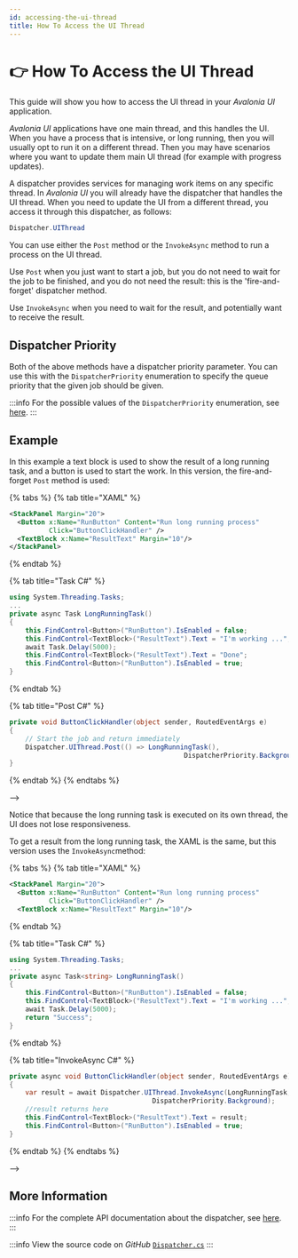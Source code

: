```yaml
---
id: accessing-the-ui-thread
title: How To Access the UI Thread
---
```



# 👉 How To Access the UI Thread

This guide will show you how to access the UI thread in your _Avalonia UI_ application.&#x20;

_Avalonia UI_ applications have one main thread, and this handles the UI. When you have a process that is intensive, or long running, then you will usually opt to run it on a different thread. Then you may have scenarios where you want to update them main UI thread (for example with progress updates). &#x20;

A dispatcher provides services for managing work items on any specific thread. In _Avalonia UI_ you will already have the dispatcher that handles the UI thread. When you need to update the UI from a different thread, you access it through this dispatcher, as follows:

```csharp
Dispatcher.UIThread
```

You can use either the `Post` method or the `InvokeAsync` method to run a process on the UI thread.&#x20;

Use `Post` when you just want to start a job, but you do not need to wait for the job to be finished, and you do not need the result: this is the 'fire-and-forget' dispatcher method.&#x20;

Use `InvokeAsync` when you need to wait for the result, and potentially want to receive the result.&#x20;

## Dispatcher Priority

Both of the above methods have a dispatcher priority parameter. You can use this with the   `DispatcherPriority` enumeration to specify the queue priority that the given job should be given.&#x20;

:::info
For the possible values of the `DispatcherPriority` enumeration, see [here](http://reference.avaloniaui.net/api/Avalonia.Threading/DispatcherPriority/).
:::

## Example

In this example a text block is used to show the result of a long running task, and a button is used to start the work. In this version, the fire-and-forget `Post` method is used:

{% tabs %}
{% tab title="XAML" %}
```xml
<StackPanel Margin="20">    
  <Button x:Name="RunButton" Content="Run long running process" 
          Click="ButtonClickHandler" />
  <TextBlock x:Name="ResultText" Margin="10"/>
</StackPanel>
```
{% endtab %}

{% tab title="Task C#" %}
```csharp
using System.Threading.Tasks;
...
private async Task LongRunningTask()
{
    this.FindControl<Button>("RunButton").IsEnabled = false;
    this.FindControl<TextBlock>("ResultText").Text = "I'm working ...";
    await Task.Delay(5000);
    this.FindControl<TextBlock>("ResultText").Text = "Done";
    this.FindControl<Button>("RunButton").IsEnabled = true;
}
```
{% endtab %}

{% tab title="Post C#" %}
```csharp
private void ButtonClickHandler(object sender, RoutedEventArgs e)
{
    // Start the job and return immediately
    Dispatcher.UIThread.Post(() => LongRunningTask(), 
                                            DispatcherPriority.Background);
}
```
{% endtab %}
{% endtabs %}



<!--<!--<figure><img src="../../.gitbook/assets/long1.gif" alt=""><figcaption></figcaption></figure>-->-->

Notice that because the long running task is executed on its own thread, the UI does not lose responsiveness.

To get a result from the long running task, the XAML is the same, but this version uses the `InvokeAsync`method:

{% tabs %}
{% tab title="XAML" %}
```xml
<StackPanel Margin="20">    
  <Button x:Name="RunButton" Content="Run long running process" 
          Click="ButtonClickHandler" />
  <TextBlock x:Name="ResultText" Margin="10"/>
```
{% endtab %}

{% tab title="Task C#" %}
```csharp
using System.Threading.Tasks;
...
private async Task<string> LongRunningTask()
{
    this.FindControl<Button>("RunButton").IsEnabled = false;
    this.FindControl<TextBlock>("ResultText").Text = "I'm working ...";
    await Task.Delay(5000);    
    return "Success";
}
```
{% endtab %}

{% tab title="InvokeAsync C#" %}
```csharp
private async void ButtonClickHandler(object sender, RoutedEventArgs e)
{
    var result = await Dispatcher.UIThread.InvokeAsync(LongRunningTask, 
                                    DispatcherPriority.Background);
    //result returns here
    this.FindControl<TextBlock>("ResultText").Text = result;
    this.FindControl<Button>("RunButton").IsEnabled = true;
}
```
{% endtab %}
{% endtabs %}

<!--<!--<figure><img src="../../.gitbook/assets/long2.gif" alt=""><figcaption></figcaption></figure>-->-->

## More Information

:::info
For the complete API documentation about the dispatcher, see [here](http://reference.avaloniaui.net/api/Avalonia.Threading/Dispatcher/).
:::

:::info
View the source code on _GitHub_ [`Dispatcher.cs`](https://github.com/AvaloniaUI/Avalonia/blob/master/src/Avalonia.Base/Threading/Dispatcher.cs)
:::
